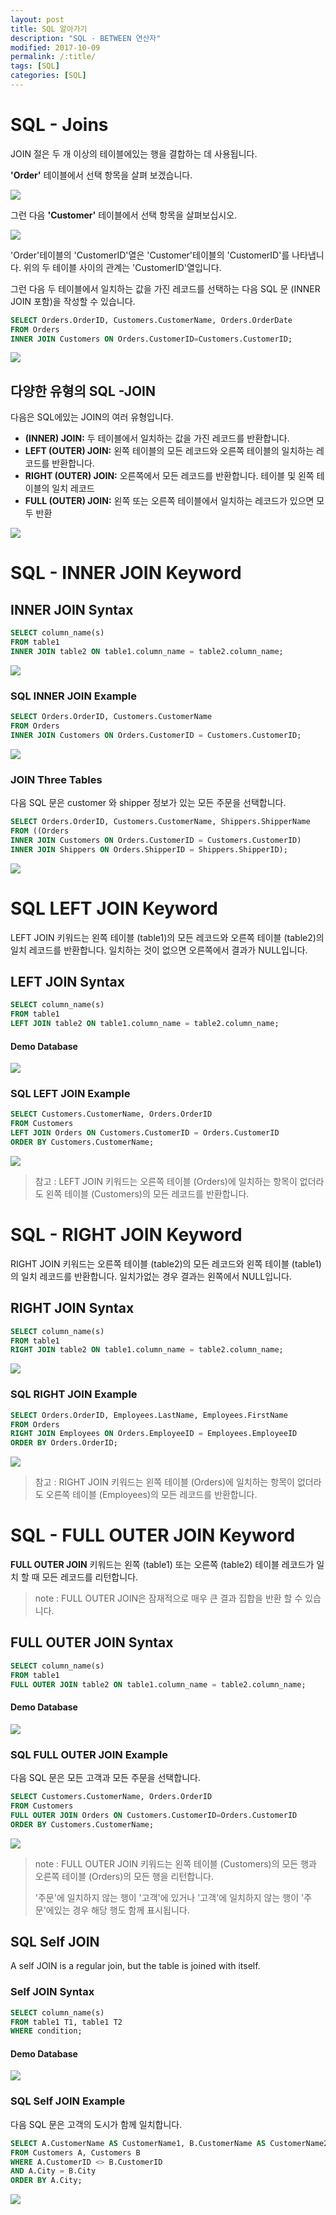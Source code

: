 ```yaml
---
layout: post
title: SQL 알아가기
description: "SQL - BETWEEN 연산자"
modified: 2017-10-09
permalink: /:title/
tags: [SQL]
categories: [SQL]
---
```


# SQL - Joins

JOIN 절은 두 개 이상의 테이블에있는 행을 결합하는 데 사용됩니다. 

**'Order'** 테이블에서 선택 항목을 살펴 보겠습니다.

![](../images/sql-images/order.png)

그런 다음 **'Customer'** 테이블에서 선택 항목을 살펴보십시오.

![](../images/sql-images/custom.png)

'Order'테이블의 'CustomerID'열은 'Customer'테이블의 'CustomerID'를 나타냅니다. 
위의 두 테이블 사이의 관계는 'CustomerID'열입니다.

그런 다음 두 테이블에서 일치하는 값을 가진 레코드를 선택하는 다음 SQL 문 (INNER JOIN 포함)을 작성할 수 있습니다.

```sql
SELECT Orders.OrderID, Customers.CustomerName, Orders.OrderDate
FROM Orders
INNER JOIN Customers ON Orders.CustomerID=Customers.CustomerID;
```

![](../images/sql-images/inner%20join.png)

## 다양한 유형의 SQL -JOIN

다음은 SQL에있는 JOIN의 여러 유형입니다.

 - **(INNER) JOIN:** 
   두 테이블에서 일치하는 값을 가진 레코드를 반환합니다.
 - **LEFT (OUTER) JOIN:**
   왼쪽 테이블의 모든 레코드와 오른쪽 테이블의 일치하는 레코드를 반환합니다. 
 - **RIGHT (OUTER) JOIN:** 
   오른쪽에서 모든 레코드를 반환합니다. 테이블 및 왼쪽 테이블의 일치 레코드 
 - **FULL (OUTER) JOIN:** 
   왼쪽 또는 오른쪽 테이블에서 일치하는 레코드가 있으면 모두 반환
 
 
![](../images/sql-images/inner%20join%20table.png)
 
# SQL - INNER JOIN Keyword

## INNER JOIN Syntax

```sql
SELECT column_name(s)
FROM table1
INNER JOIN table2 ON table1.column_name = table2.column_name;
```
![](../images/sql-images/demo12.png)

### SQL INNER JOIN Example

```sql
SELECT Orders.OrderID, Customers.CustomerName
FROM Orders
INNER JOIN Customers ON Orders.CustomerID = Customers.CustomerID;
```
![](../images/sql-images/inner%20join%20on.png)


### JOIN Three Tables

다음 SQL 문은 customer 와  shipper 정보가 있는 모든 주문을 선택합니다.

```sql
SELECT Orders.OrderID, Customers.CustomerName, Shippers.ShipperName
FROM ((Orders
INNER JOIN Customers ON Orders.CustomerID = Customers.CustomerID)
INNER JOIN Shippers ON Orders.ShipperID = Shippers.ShipperID);
```
![](../images/sql-images/order%20shipper.png)

# SQL LEFT JOIN Keyword

LEFT JOIN 키워드는 왼쪽 테이블 (table1)의 모든 레코드와 오른쪽 테이블 (table2)의 일치 레코드를 반환합니다. 일치하는 것이 없으면 오른쪽에서 결과가 NULL입니다.

## LEFT JOIN Syntax

```sql
SELECT column_name(s)
FROM table1
LEFT JOIN table2 ON table1.column_name = table2.column_name;
```

#### Demo Database

![](../images/sql-images/demo%2013.png)

### SQL LEFT JOIN Example

```sql 
SELECT Customers.CustomerName, Orders.OrderID
FROM Customers
LEFT JOIN Orders ON Customers.CustomerID = Orders.CustomerID
ORDER BY Customers.CustomerName;
```
![](../images/sql-images/order%20null.png)

>참고 : LEFT JOIN 키워드는 오른쪽 테이블 (Orders)에 일치하는 항목이 없더라도 왼쪽 테이블 (Customers)의 모든 레코드를 반환합니다.
>

# SQL - RIGHT JOIN Keyword

RIGHT JOIN 키워드는 오른쪽 테이블 (table2)의 모든 레코드와 왼쪽 테이블 (table1)의 일치 레코드를 반환합니다. 일치가없는 경우 결과는 왼쪽에서 NULL입니다.

## RIGHT JOIN Syntax

```sql
SELECT column_name(s)
FROM table1
RIGHT JOIN table2 ON table1.column_name = table2.column_name;
```
![](../images/sql-images/demo14.png)

### SQL RIGHT JOIN Example

```sql
SELECT Orders.OrderID, Employees.LastName, Employees.FirstName
FROM Orders
RIGHT JOIN Employees ON Orders.EmployeeID = Employees.EmployeeID
ORDER BY Orders.OrderID;
```
![](../images/sql-images/right%20join.png)

>참고 : RIGHT JOIN 키워드는 왼쪽 테이블 (Orders)에 일치하는 항목이 없더라도 오른쪽 테이블 (Employees)의 모든 레코드를 반환합니다.
>


# SQL - FULL OUTER JOIN Keyword

**FULL OUTER JOIN** 키워드는 왼쪽 (table1) 또는 오른쪽 (table2) 테이블 레코드가 일치 할 때 모든 레코드를 리턴합니다. 

>note : FULL OUTER JOIN은 잠재적으로 매우 큰 결과 집합을 반환 할 수 있습니다.
>

## FULL OUTER JOIN Syntax

```sql
SELECT column_name(s)
FROM table1
FULL OUTER JOIN table2 ON table1.column_name = table2.column_name;
```

#### Demo Database

![](../images/sql-images/pull%20outer.png)

### SQL FULL OUTER JOIN Example

다음 SQL 문은 모든 고객과 모든 주문을 선택합니다. 

```sql
SELECT Customers.CustomerName, Orders.OrderID
FROM Customers
FULL OUTER JOIN Orders ON Customers.CustomerID=Orders.CustomerID
ORDER BY Customers.CustomerName;
```
![](../images/sql-images/all%20order.png)

>note : FULL OUTER JOIN 키워드는 왼쪽 테이블 (Customers)의 모든 행과 오른쪽 테이블 (Orders)의 모든 행을 리턴합니다. 
>
>'주문'에 일치하지 않는 행이 '고객'에 있거나 '고객'에 일치하지 않는 행이 '주문'에있는 경우 해당 행도 함께 표시됩니다.
>

## SQL Self JOIN

A self JOIN is a regular join, but the table is joined with itself.

### Self JOIN Syntax

```sql
SELECT column_name(s)
FROM table1 T1, table1 T2
WHERE condition;
```
#### Demo Database
![](../images/sql-images/demo%2017.png)

### SQL Self JOIN Example

다음 SQL 문은 고객의 도시가 함께 일치합니다.

```sql
SELECT A.CustomerName AS CustomerName1, B.CustomerName AS CustomerName2, A.City
FROM Customers A, Customers B
WHERE A.CustomerID <> B.CustomerID
AND A.City = B.City 
ORDER BY A.City;
```
![](../images/sql-images/same%20city.png)